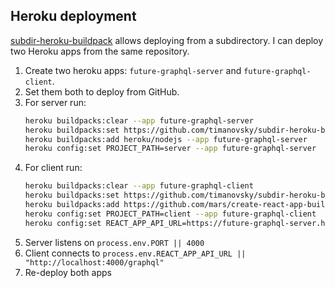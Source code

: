 ## Heroku deployment
[subdir-heroku-buildpack](https://elements.heroku.com/buildpacks/timanovsky/subdir-heroku-buildpack) 
allows deploying from a subdirectory. I can deploy two Heroku apps from the same repository.
1. Create two heroku apps: `future-graphql-server` and `future-graphql-client`.
2. Set them both to deploy from GitHub.
3. For server run:
    ```bash
    heroku buildpacks:clear --app future-graphql-server
    heroku buildpacks:set https://github.com/timanovsky/subdir-heroku-buildpack --app future-graphql-server
    heroku buildpacks:add heroku/nodejs --app future-graphql-server
    heroku config:set PROJECT_PATH=server --app future-graphql-server
    ```
4. For client run:
    ```bash
    heroku buildpacks:clear --app future-graphql-client
    heroku buildpacks:set https://github.com/timanovsky/subdir-heroku-buildpack --app future-graphql-client
    heroku buildpacks:add https://github.com/mars/create-react-app-buildpack.git --app future-graphql-client
    heroku config:set PROJECT_PATH=client --app future-graphql-client
    heroku config:set REACT_APP_API_URL=https://future-graphql-server.herokuapp.com/ --app future-graphql-client
    ```
5. Server listens on `process.env.PORT || 4000`
6. Client connects to `process.env.REACT_APP_API_URL || "http://localhost:4000/graphql"`
7. Re-deploy both apps